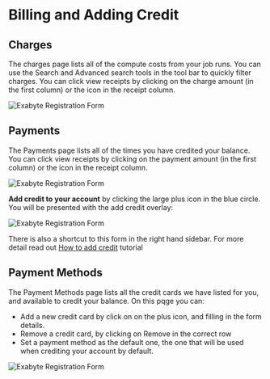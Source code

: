 # Billing and Adding Credit

## Charges
The charges page lists all of the compute costs from your job runs. You can use the Search and Advanced search tools in the tool bar to quickly filter charges. You can click view receipts by clicking on the charge amount (in the first column) or the icon in the receipt column.

![Exabyte Registration Form](/images/Charges.png "Charges")

## Payments
The Payments page lists all of the times you have credited your balance. You can click view receipts by clicking on the payment amount (in the first column) or the icon in the receipt column.

![Exabyte Registration Form](/images/Payments.png "Payments")

**Add credit to your account** by clicking the large plus icon in the blue circle. You will be presented with the add credit overlay:

![Exabyte Registration Form](/images/AddCredit.png "Add Credit")

There is also a shortcut to this form in the right hand sidebar. For more detail read out [How to add credit](/billing/how-to-add-credit.md) tutorial

## Payment Methods
The Payment Methods page lists all the credit cards we have listed for you, and available to credit your balance. On this pqge you can:

+ Add a new credit card by click on on the plus icon, and filling in the form details.
+ Remove a credit card, by clicking on Remove in the correct row
+ Set a payment method as the default one, the one that will be used when crediting your account by default.

![Exabyte Registration Form](/images/PaymentMethods.png "PaymentMethods")
